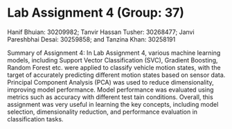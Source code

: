 # Lab Assignment 4 (Group: 37)
Hanif Bhuian: 30209982; 
Tanvir Hassan Tusher: 30268477; 
Janvi Pareshbhai Desai: 30259858; and
Tanzina Khan: 30258191 

Summary of Assignment 4: 
In Lab Assignment 4, various machine learning models, including Support Vector Classification (SVC), Gradient Boosting, Random Forest etc. were applied to classify vehicle motion states, with the target of accurately predicting different motion states based on sensor data. Principal Component Analysis (PCA) was used to reduce dimensionality, improving model performance. Model performance was evaluated using metrics such as accuracy with different test tain conditions. Overall, this assignment was very useful in learning the key concepts, including model selection, dimensionality reduction, and performance evaluation in classification tasks.
